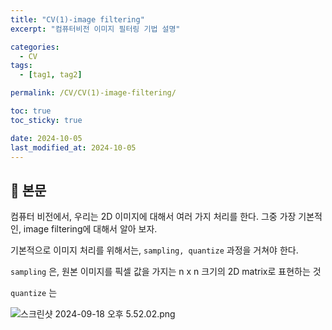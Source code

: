 ```yaml
---
title: "CV(1)-image filtering"
excerpt: "컴퓨터비전 이미지 필터링 기법 설명"

categories:
  - CV
tags:
  - [tag1, tag2]

permalink: /CV/CV(1)-image-filtering/

toc: true
toc_sticky: true

date: 2024-10-05
last_modified_at: 2024-10-05
---
```


## 🦥 본문

컴퓨터 비전에서, 우리는 2D 이미지에 대해서 여러 가지 처리를 한다. 그중 가장 기본적인, image filtering에 대해서 알아 보자. 

기본적으로 이미지 처리를 위해서는, `sampling, quantize` 과정을 거쳐야 한다. 

`sampling` 은, 원본 이미지를 픽셀 값을 가지는 n x n 크기의 2D matrix로 표현하는 것

`quantize` 는 

![스크린샷 2024-09-18 오후 5.52.02.png](https://prod-files-secure.s3.us-west-2.amazonaws.com/9453daf9-ef32-472e-b3a9-a0cb0fc4fd2c/20f3dc56-dc32-4ec5-a537-04b632e2c4e1/%E1%84%89%E1%85%B3%E1%84%8F%E1%85%B3%E1%84%85%E1%85%B5%E1%86%AB%E1%84%89%E1%85%A3%E1%86%BA_2024-09-18_%E1%84%8B%E1%85%A9%E1%84%92%E1%85%AE_5.52.02.png)


